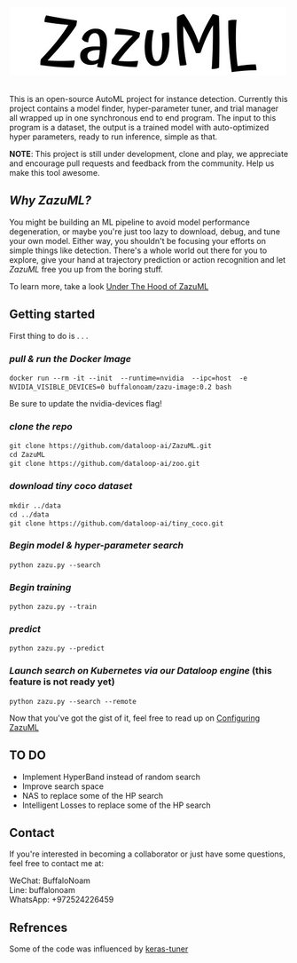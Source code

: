 ![Logo](./images/ZazuML.jpeg)
<br/><br/>   

This is an open-source AutoML project for instance detection. Currently this project contains a model finder, hyper-parameter tuner, 
and trial manager all wrapped up in one synchronous end to end program. The input to this program is a dataset, the output is a trained 
model with auto-optimized hyper parameters, ready to run inference, simple as that.

**NOTE**: This project is still under development, clone and play, we appreciate and encourage
pull requests and feedback from the community. Help us make this tool awesome.

## *Why ZazuML?*
You might be building an ML pipeline to avoid model performance degeneration, or maybe you're just too lazy to download, 
debug, and tune your own model. Either way, you shouldn't be focusing your efforts on simple things like detection. There's
a whole world out there for you to explore, give your hand at trajectory prediction or action recognition and let *ZazuML*
free you up from the boring stuff.

To learn more, take a look [Under The Hood of ZazuML](./UNDERTHEHOOD.md)

## Getting started

First thing to do is . . .  

### *pull & run the Docker Image*
```
docker run --rm -it --init  --runtime=nvidia  --ipc=host  -e NVIDIA_VISIBLE_DEVICES=0 buffalonoam/zazu-image:0.2 bash
```
Be sure to update the nvidia-devices flag!

### *clone the repo*
```
git clone https://github.com/dataloop-ai/ZazuML.git
cd ZazuML
git clone https://github.com/dataloop-ai/zoo.git
```

### *download tiny coco dataset*
```
mkdir ../data
cd ../data
git clone https://github.com/dataloop-ai/tiny_coco.git
```

### *Begin model & hyper-parameter search*
```
python zazu.py --search
```
### *Begin training*
```
python zazu.py --train
```
### *predict*
```
python zazu.py --predict
```

### *Launch search on Kubernetes via our Dataloop engine* (this feature is not ready yet)
```
python zazu.py --search --remote
```

Now that you've got the gist of it, feel free to read up on [Configuring ZazuML](./CONFIGURINGZAZU.md)

## TO DO

- Implement HyperBand instead of random search
- Improve search space
- NAS to replace some of the HP search
- Intelligent Losses to replace some of the HP search

## Contact

If you're interested in becoming a collaborator or just have some questions, feel free to contact me at:

WeChat: BuffaloNoam   
Line: buffalonoam   
WhatsApp: +972524226459   

## Refrences

Some of the code was influenced by [keras-tuner](https://github.com/keras-team/keras-tuner)